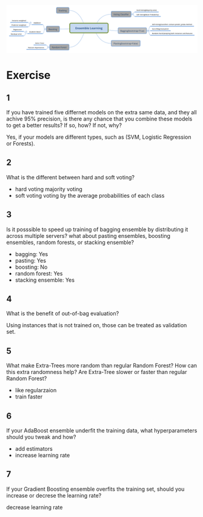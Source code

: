 ![](./EnsembleLearning.png)


# Exercise

## 1 
If you have trained five differnet models on the extra same data, and they all achive 95% precision, is there any chance that you combine these models to get a better results? If so, how? If not, why?

Yes, if your models are different types, such as (SVM, Logistic Regression or Forests).

## 2
What is the different between hard and soft voting?

- hard voting
majority voting  
- soft voting
voting by the average probabilities of each class



## 3
Is it posssible to speed up training of bagging ensemble by distributing it across multiple servers?
what about pasting ensembles, boosting ensembles, random forests, or stacking ensemble?

- bagging: Yes
- pasting: Yes
- boosting: No
- random forest: Yes
- stacking ensemble: Yes


## 4
What is the benefit of out-of-bag evaluation?

Using instances that is not trained on, those can be treated as validation set.

## 5
What make Extra-Trees more random than regular Random Forest? How can this extra randomness help? Are Extra-Tree slower or faster than regular Random Forest?

- like regularzaion
- train faster

## 6 
If your AdaBoost ensemble underfit the training data, what hyperparameters should you tweak and how?

- add estimators
- increase learning rate

## 7 
If your Gradient Boosting ensemble overfits the training set, should you increase or decrese the learning rate?

decrease learning rate